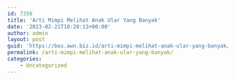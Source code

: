 ```yaml
---
id: 7356
title: 'Arti Mimpi Melihat Anak Ular Yang Banyak'
date: '2023-02-21T10:28:13+00:00'
author: admin
layout: post
guid: 'https://bos.awn.biz.id/arti-mimpi-melihat-anak-ular-yang-banyak/'
permalink: /arti-mimpi-melihat-anak-ular-yang-banyak/
categories:
    - Uncategorized
---
```


